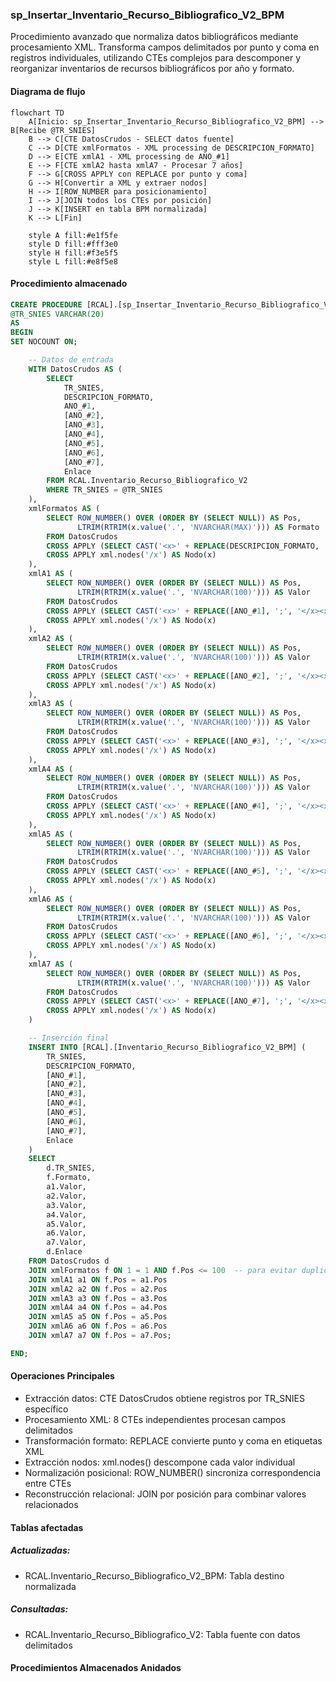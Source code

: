 

### sp_Insertar_Inventario_Recurso_Bibliografico_V2_BPM

Procedimiento avanzado que normaliza datos bibliográficos mediante procesamiento XML. Transforma campos delimitados por punto y coma en registros individuales, utilizando CTEs complejos para descomponer y reorganizar inventarios de recursos bibliográficos por año y formato.

#### Diagrama de flujo

```mermaid
flowchart TD
    A[Inicio: sp_Insertar_Inventario_Recurso_Bibliografico_V2_BPM] --> B[Recibe @TR_SNIES]
    B --> C[CTE DatosCrudos - SELECT datos fuente]
    C --> D[CTE xmlFormatos - XML processing de DESCRIPCION_FORMATO]
    D --> E[CTE xmlA1 - XML processing de ANO_#1]
    E --> F[CTE xmlA2 hasta xmlA7 - Procesar 7 años]
    F --> G[CROSS APPLY con REPLACE por punto y coma]
    G --> H[Convertir a XML y extraer nodos]
    H --> I[ROW_NUMBER para posicionamiento]
    I --> J[JOIN todos los CTEs por posición]
    J --> K[INSERT en tabla BPM normalizada]
    K --> L[Fin]
    
    style A fill:#e1f5fe
    style D fill:#fff3e0
    style H fill:#f3e5f5
    style L fill:#e8f5e8
```
#### Procedimiento almacenado
```sql
CREATE PROCEDURE [RCAL].[sp_Insertar_Inventario_Recurso_Bibliografico_V2_BPM]
@TR_SNIES VARCHAR(20)
AS
BEGIN
SET NOCOUNT ON;

    -- Datos de entrada
    WITH DatosCrudos AS (
        SELECT
            TR_SNIES,
            DESCRIPCION_FORMATO,
            ANO_#1,
            [ANO_#2],
            [ANO_#3],
            [ANO_#4],
            [ANO_#5],
            [ANO_#6],
            [ANO_#7],
            Enlace
        FROM RCAL.Inventario_Recurso_Bibliografico_V2
        WHERE TR_SNIES = @TR_SNIES
    ),
    xmlFormatos AS (
        SELECT ROW_NUMBER() OVER (ORDER BY (SELECT NULL)) AS Pos,
               LTRIM(RTRIM(x.value('.', 'NVARCHAR(MAX)'))) AS Formato
        FROM DatosCrudos
        CROSS APPLY (SELECT CAST('<x>' + REPLACE(DESCRIPCION_FORMATO, ';', '</x><x>') + '</x>' AS XML)) AS T(xml)
        CROSS APPLY xml.nodes('/x') AS Nodo(x)
    ),
    xmlA1 AS (
        SELECT ROW_NUMBER() OVER (ORDER BY (SELECT NULL)) AS Pos,
               LTRIM(RTRIM(x.value('.', 'NVARCHAR(100)'))) AS Valor
        FROM DatosCrudos
        CROSS APPLY (SELECT CAST('<x>' + REPLACE([ANO_#1], ';', '</x><x>') + '</x>' AS XML)) AS T(xml)
        CROSS APPLY xml.nodes('/x') AS Nodo(x)
    ),
    xmlA2 AS (
        SELECT ROW_NUMBER() OVER (ORDER BY (SELECT NULL)) AS Pos,
               LTRIM(RTRIM(x.value('.', 'NVARCHAR(100)'))) AS Valor
        FROM DatosCrudos
        CROSS APPLY (SELECT CAST('<x>' + REPLACE([ANO_#2], ';', '</x><x>') + '</x>' AS XML)) AS T(xml)
        CROSS APPLY xml.nodes('/x') AS Nodo(x)
    ),
    xmlA3 AS (
        SELECT ROW_NUMBER() OVER (ORDER BY (SELECT NULL)) AS Pos,
               LTRIM(RTRIM(x.value('.', 'NVARCHAR(100)'))) AS Valor
        FROM DatosCrudos
        CROSS APPLY (SELECT CAST('<x>' + REPLACE([ANO_#3], ';', '</x><x>') + '</x>' AS XML)) AS T(xml)
        CROSS APPLY xml.nodes('/x') AS Nodo(x)
    ),
    xmlA4 AS (
        SELECT ROW_NUMBER() OVER (ORDER BY (SELECT NULL)) AS Pos,
               LTRIM(RTRIM(x.value('.', 'NVARCHAR(100)'))) AS Valor
        FROM DatosCrudos
        CROSS APPLY (SELECT CAST('<x>' + REPLACE([ANO_#4], ';', '</x><x>') + '</x>' AS XML)) AS T(xml)
        CROSS APPLY xml.nodes('/x') AS Nodo(x)
    ),
    xmlA5 AS (
        SELECT ROW_NUMBER() OVER (ORDER BY (SELECT NULL)) AS Pos,
               LTRIM(RTRIM(x.value('.', 'NVARCHAR(100)'))) AS Valor
        FROM DatosCrudos
        CROSS APPLY (SELECT CAST('<x>' + REPLACE([ANO_#5], ';', '</x><x>') + '</x>' AS XML)) AS T(xml)
        CROSS APPLY xml.nodes('/x') AS Nodo(x)
    ),
    xmlA6 AS (
        SELECT ROW_NUMBER() OVER (ORDER BY (SELECT NULL)) AS Pos,
               LTRIM(RTRIM(x.value('.', 'NVARCHAR(100)'))) AS Valor
        FROM DatosCrudos
        CROSS APPLY (SELECT CAST('<x>' + REPLACE([ANO_#6], ';', '</x><x>') + '</x>' AS XML)) AS T(xml)
        CROSS APPLY xml.nodes('/x') AS Nodo(x)
    ),
    xmlA7 AS (
        SELECT ROW_NUMBER() OVER (ORDER BY (SELECT NULL)) AS Pos,
               LTRIM(RTRIM(x.value('.', 'NVARCHAR(100)'))) AS Valor
        FROM DatosCrudos
        CROSS APPLY (SELECT CAST('<x>' + REPLACE([ANO_#7], ';', '</x><x>') + '</x>' AS XML)) AS T(xml)
        CROSS APPLY xml.nodes('/x') AS Nodo(x)
    )

    -- Inserción final
    INSERT INTO [RCAL].[Inventario_Recurso_Bibliografico_V2_BPM] (
        TR_SNIES,
        DESCRIPCION_FORMATO,
        [ANO_#1],
        [ANO_#2],
        [ANO_#3],
        [ANO_#4],
        [ANO_#5],
        [ANO_#6],
        [ANO_#7],
        Enlace
    )
    SELECT
        d.TR_SNIES,
        f.Formato,
        a1.Valor,
        a2.Valor,
        a3.Valor,
        a4.Valor,
        a5.Valor,
        a6.Valor,
        a7.Valor,
        d.Enlace
    FROM DatosCrudos d
    JOIN xmlFormatos f ON 1 = 1 AND f.Pos <= 100  -- para evitar duplicados extremos
    JOIN xmlA1 a1 ON f.Pos = a1.Pos
    JOIN xmlA2 a2 ON f.Pos = a2.Pos
    JOIN xmlA3 a3 ON f.Pos = a3.Pos
    JOIN xmlA4 a4 ON f.Pos = a4.Pos
    JOIN xmlA5 a5 ON f.Pos = a5.Pos
    JOIN xmlA6 a6 ON f.Pos = a6.Pos
    JOIN xmlA7 a7 ON f.Pos = a7.Pos;

END;
```
#### Operaciones Principales

- Extracción datos: CTE DatosCrudos obtiene registros por TR_SNIES específico
- Procesamiento XML: 8 CTEs independientes procesan campos delimitados
- Transformación formato: REPLACE convierte punto y coma en etiquetas XML
- Extracción nodos: xml.nodes() descompone cada valor individual
- Normalización posicional: ROW_NUMBER() sincroniza correspondencia entre CTEs
- Reconstrucción relacional: JOIN por posición para combinar valores relacionados

#### Tablas afectadas

##### Actualizadas:

- RCAL.Inventario_Recurso_Bibliografico_V2_BPM: Tabla destino normalizada

##### Consultadas:

- RCAL.Inventario_Recurso_Bibliografico_V2: Tabla fuente con datos delimitados

#### Procedimientos Almacenados Anidados